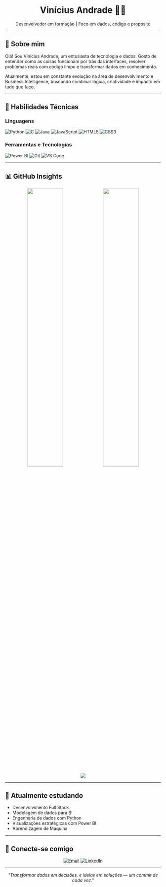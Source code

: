 <h1 align="center">Vinícius Andrade 👨‍💻</h1>

<p align="center">
  Desenvolvedor em formação | Foco em dados, código e propósito
</p>

---

## 🧠 Sobre mim

Olá! Sou Vinícius Andrade, um entusiasta de tecnologia e dados. Gosto de entender como as coisas funcionam por trás das interfaces, resolver problemas reais com código limpo e transformar dados em conhecimento.

Atualmente, estou em constante evolução na área de desenvolvimento e Business Intelligence, buscando combinar lógica, criatividade e impacto em tudo que faço.

---

## 💼 Habilidades Técnicas

### Linguagens
![Python](https://img.shields.io/badge/Python-3776AB?style=flat-square&logo=python&logoColor=white)
![C](https://img.shields.io/badge/C-00599C?style=flat-square&logo=c&logoColor=white)
![Java](https://img.shields.io/badge/Java-ED8B00?style=flat-square&logo=openjdk&logoColor=white)
![JavaScript](https://img.shields.io/badge/JavaScript-F7DF1E?style=flat-square&logo=javascript&logoColor=black)
![HTML5](https://img.shields.io/badge/HTML5-E34F26?style=flat-square&logo=html5&logoColor=white)
![CSS3](https://img.shields.io/badge/CSS3-1572B6?style=flat-square&logo=css3&logoColor=white)

### Ferramentas e Tecnologias
![Power BI](https://img.shields.io/badge/Power%20BI-F2C811?style=flat-square&logo=powerbi&logoColor=black)
![Git](https://img.shields.io/badge/Git-F05032?style=flat-square&logo=git&logoColor=white)
![VS Code](https://img.shields.io/badge/VS%20Code-007ACC?style=flat-square&logo=visual-studio-code&logoColor=white)

---

## 📊 GitHub Insights

<p align="center">
  <img width="48%" src="https://github-readme-stats.vercel.app/api?username=ViniciusAndradeCosta&show_icons=true&theme=tokyonight&hide_border=true" />
  <img width="48%" src="https://github-readme-stats.vercel.app/api/top-langs/?username=ViniciusAndradeCosta&layout=compact&theme=tokyonight&hide_border=true" />
</p>

<p align="center">
  <img src="https://streak-stats.demolab.com?user=ViniciusAndradeCosta&theme=tokyonight&hide_border=true" />
</p>

---

## 🚀 Atualmente estudando

- Desenvolvimento Full Stack
- Modelagem de dados para BI
- Engenharia de dados com Python
- Visualizações estratégicas com Power BI
- Aprendizagem de Máquina

---

## 🤝 Conecte-se comigo

<p align="center">
  <a href="mailto:anabe.viniciusac.pro@gmail.com">
    <img alt="Email" src="https://img.shields.io/badge/Gmail-D14836?style=for-the-badge&logo=gmail&logoColor=white"/>
  </a>
  <a href="https://www.linkedin.com/in/vinicius-andrade-4a4b33250/">
    <img alt="LinkedIn" src="https://img.shields.io/badge/LinkedIn-0077B5?style=for-the-badge&logo=linkedin&logoColor=white"/>
  </a>
</p>

---

<p align="center">
  <i>"Transformar dados em decisões, e ideias em soluções — um commit de cada vez."</i>
</p>

